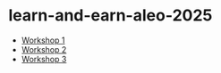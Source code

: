# learn-and-earn-aleo-2025

* [Workshop 1](./learn_and_earn_auction/)
* [Workshop 2](./learn_and_earn_token_kaxxa123/)
* [Workshop 3](./learn_and_earn_wallet/)




